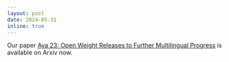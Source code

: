 ```yaml
---
layout: post
date: 2024-05-31
inline: true
---
```


Our paper <a href="https://arxiv.org/abs/2405.15032" target="blank">Aya 23: Open Weight Releases to Further Multilingual Progress</a> is available on Arxiv now.